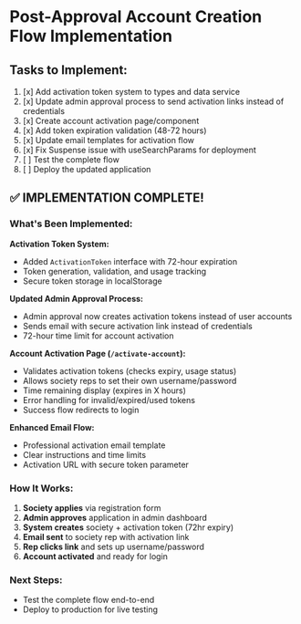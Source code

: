 # Post-Approval Account Creation Flow Implementation

## Tasks to Implement:

1. [x] Add activation token system to types and data service
2. [x] Update admin approval process to send activation links instead of credentials
3. [x] Create account activation page/component
4. [x] Add token expiration validation (48-72 hours)
5. [x] Update email templates for activation flow
6. [x] Fix Suspense issue with useSearchParams for deployment
7. [ ] Test the complete flow
8. [ ] Deploy the updated application

## ✅ IMPLEMENTATION COMPLETE!

### What's Been Implemented:

**Activation Token System:**
- Added `ActivationToken` interface with 72-hour expiration
- Token generation, validation, and usage tracking
- Secure token storage in localStorage

**Updated Admin Approval Process:**
- Admin approval now creates activation tokens instead of user accounts
- Sends email with secure activation link instead of credentials
- 72-hour time limit for account activation

**Account Activation Page (`/activate-account`):**
- Validates activation tokens (checks expiry, usage status)
- Allows society reps to set their own username/password
- Time remaining display (expires in X hours)
- Error handling for invalid/expired/used tokens
- Success flow redirects to login

**Enhanced Email Flow:**
- Professional activation email template
- Clear instructions and time limits
- Activation URL with secure token parameter

### How It Works:
1. **Society applies** via registration form
2. **Admin approves** application in admin dashboard
3. **System creates** society + activation token (72hr expiry)
4. **Email sent** to society rep with activation link
5. **Rep clicks link** and sets up username/password
6. **Account activated** and ready for login

### Next Steps:
- Test the complete flow end-to-end
- Deploy to production for live testing
